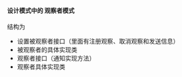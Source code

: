 #### 设计模式中的 观察者模式    
 结构为  
   * 设置被观察者接口（里面有注册观察、取消观察和发送信息）
   * 被观察者的具体实现类
   * 观察者接口（通知实现方法）
   * 观察者具体实现类